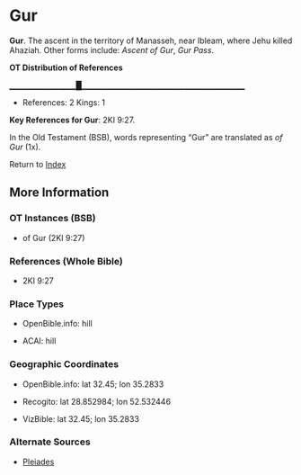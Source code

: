 # Gur
**Gur**. 
The ascent in the territory of Manasseh, near Ibleam, where Jehu killed Ahaziah. 
Other forms include: 
*Ascent of Gur*, *Gur Pass*. 


**OT Distribution of References**

▁▁▁▁▁▁▁▁▁▁▁█▁▁▁▁▁▁▁▁▁▁▁▁▁▁▁▁▁▁▁▁▁▁▁▁▁▁▁
* References: 2 Kings: 1



**Key References for Gur**: 
2KI 9:27. 


In the Old Testament (BSB), words representing “Gur” are translated as 
*of Gur* (1x). 




Return to [Index](00-Index.md)

## More Information

### OT Instances (BSB)

* of Gur (2KI 9:27)



### References (Whole Bible)

* 2KI 9:27


### Place Types

* OpenBible.info: hill

* ACAI: hill



### Geographic Coordinates

* OpenBible.info: lat 32.45; lon 35.2833

* Recogito: lat 28.852984; lon 52.532446

* VizBible: lat 32.45; lon 35.2833



### Alternate Sources

* [Pleiades](http://pleiades.stoa.org/places/922617)



